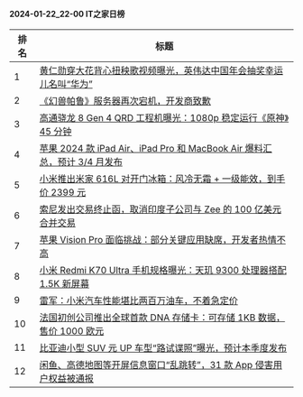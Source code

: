 #### 2024-01-22_22-00  IT之家日榜

| 排名 | 标题|
| --- | ---|
| 1 | [黄仁勋穿大花背心扭秧歌视频曝光，英伟达中国年会抽奖幸运儿名叫“华为”](https://www.ithome.com/0/746/480.htm) |
| 2 | [《幻兽帕鲁》服务器再次宕机，开发商致歉](https://www.ithome.com/0/746/476.htm) |
| 3 | [高通骁龙 8 Gen 4 QRD 工程机曝光：1080p 稳定运行《原神》45 分钟](https://www.ithome.com/0/746/497.htm) |
| 4 | [苹果 2024 款 iPad Air、iPad Pro 和 MacBook Air 爆料汇总，预计 3/4 月发布](https://www.ithome.com/0/746/482.htm) |
| 5 | [小米推出米家 616L 对开门冰箱：风冷无霜 + 一级能效，到手价 2399 元](https://www.ithome.com/0/746/475.htm) |
| 6 | [索尼发出交易终止函，取消印度子公司与 Zee 的 100 亿美元合并交易](https://www.ithome.com/0/746/580.htm) |
| 7 | [苹果 Vision Pro 面临挑战：部分关键应用缺席，开发者热情不高](https://www.ithome.com/0/746/479.htm) |
| 8 | [小米 Redmi K70 Ultra 手机规格曝光：天玑 9300 处理器搭配 1.5K 新屏幕](https://www.ithome.com/0/746/590.htm) |
| 9 | [雷军：小米汽车性能堪比两百万油车，不着急定价](https://www.ithome.com/0/746/636.htm) |
| 10 | [法国初创公司推出全球首款 DNA 存储卡：可存储 1KB 数据，售价 1000 欧元](https://www.ithome.com/0/746/474.htm) |
| 11 | [比亚迪小型 SUV 元 UP 车型“路试谍照”曝光，预计本季度发布](https://www.ithome.com/0/746/546.htm) |
| 12 | [闲鱼、高德地图等开屏信息窗口“乱跳转”，31 款 App 侵害用户权益被通报](https://www.ithome.com/0/746/617.htm) |
